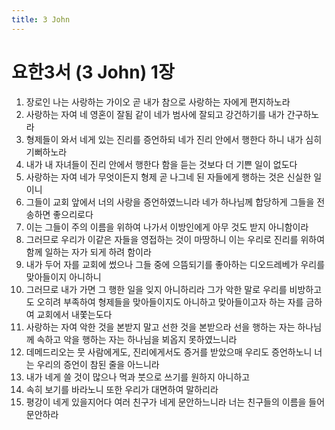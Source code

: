 ```yaml
---
title: 3 John
---
```


# 요한3서 (3 John) 1장
1. 장로인 나는 사랑하는 가이오 곧 내가 참으로 사랑하는 자에게 편지하노라
1. 사랑하는 자여 네 영혼이 잘됨 같이 네가 범사에 잘되고 강건하기를 내가 간구하노라
1. 형제들이 와서 네게 있는 진리를 증언하되 네가 진리 안에서 행한다 하니 내가 심히 기뻐하노라
1. 내가 내 자녀들이 진리 안에서 행한다 함을 듣는 것보다 더 기쁜 일이 없도다
1. 사랑하는 자여 네가 무엇이든지 형제 곧 나그네 된 자들에게 행하는 것은 신실한 일이니
1. 그들이 교회 앞에서 너의 사랑을 증언하였느니라 네가 하나님께 합당하게 그들을 전송하면 좋으리로다
1. 이는 그들이 주의 이름을 위하여 나가서 이방인에게 아무 것도 받지 아니함이라
1. 그러므로 우리가 이같은 자들을 영접하는 것이 마땅하니 이는 우리로 진리를 위하여 함께 일하는 자가 되게 하려 함이라
1. 내가 두어 자를 교회에 썼으나 그들 중에 으뜸되기를 좋아하는 디오드레베가 우리를 맞아들이지 아니하니
1. 그러므로 내가 가면 그 행한 일을 잊지 아니하리라 그가 악한 말로 우리를 비방하고도 오히려 부족하여 형제들을 맞아들이지도 아니하고 맞아들이고자 하는 자를 금하여 교회에서 내쫓는도다
1. 사랑하는 자여 악한 것을 본받지 말고 선한 것을 본받으라 선을 행하는 자는 하나님께 속하고 악을 행하는 자는 하나님을 뵈옵지 못하였느니라
1. 데메드리오는 뭇 사람에게도, 진리에게서도 증거를 받았으매 우리도 증언하노니 너는 우리의 증언이 참된 줄을 아느니라
1. 내가 네게 쓸 것이 많으나 먹과 붓으로 쓰기를 원하지 아니하고
1. 속히 보기를 바라노니 또한 우리가 대면하여 말하리라
1. 평강이 네게 있을지어다 여러 친구가 네게 문안하느니라 너는 친구들의 이름을 들어 문안하라